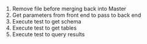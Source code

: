 1. Remove file before merging back into Master
2. Get parameters from front end to pass to back end 
3. Execute test to get schema
4. Execute test to get tables
5. Execute test to query results
